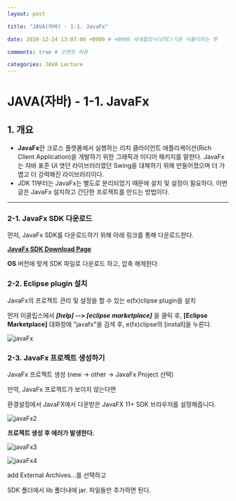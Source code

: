 ```yaml
---
layout: post

title: "JAVA(자바) - 1-1. JavaFx"

date: 2020-12-24 13:07:00 +0900 # +0900 세계협정시(UTC)기준 서울이라는 뜻

comments: true # 코멘트 허용

categories: JAVA Lecture
---
```




# JAVA(자바) - 1-1. JavaFx



## 1. 개요

- **JavaFx**란 크로스 플랫폼에서 실행하는 리치 클라이언트 애플리케이션(Rich Client Application)을 개발하기 위한 그래픽과 미디어 패키지를 말한다. JavaFx는 자바 표준 UI 엿던 라이브러리였던 Swing을 대체하기 위해 만들어졌으며 더 가볍고 더 강력해진 라이브러리이다. 
- JDK 11부터는 JavaFx는 별도로 분리되었기 때문에 설치 및 설정이 필요하다. 이번 글은 JavaFx 설치하고 간단한 프로젝트를 만드는 방법이다.



----

### 2-1. **JavaFx SDK 다운로드**

먼저, JavaFx SDK를 다운로드하기 위해 아래 링크를 통해 다운로드한다.

<span style="color:Purple">**[JavaFx SDK Download Page](https://gluonhq.com/products/javafx/)**</span>



**OS** 버전에 맞게 SDK 파일로 다운로드 하고, 압축 해제한다.



### 2-2. Eclipse plugin 설치

JavaFx의 프로젝트 관리 및 설정을 할 수 있는 e(fx)clipse plugin을 설치

먼저 이클립스에서 ***[help] --> [eclipse marketplace]*** 을 클릭 후, **[Eclipse Marketplace]** 대화창에 "javafx"을 검색 후, e(fx)clipse의 [install]을 누른다.

![javaFx](https://github.com/Eight-Corner/eight-corner.github.io/blob/master/_posts/javaFx/javaFx.png?raw=true)



### **2-3. JavaFx 프로젝트 생성하기**

JavaFx 프로젝트 생성 (new -> other -> JavaFx Project 선택) 

만약, JavaFx 프로젝트가 보이지 않는다면

환경설정에서 JavaFX에서 다운받은 JavaFX 11+ SDK 브라우저를 설정해줍니다.

![javaFx2](https://github.com/Eight-Corner/eight-corner.github.io/blob/master/_posts/javaFx/javaFx2.png?raw=true)



**프로젝트 생성 후 에러가 발생한다.**



![javaFx3](https://github.com/Eight-Corner/eight-corner.github.io/blob/master/_posts/javaFx/javaFx3.png?raw=true)



![javaFx4](https://github.com/Eight-Corner/eight-corner.github.io/blob/master/_posts/javaFx/javaFx4.png?raw=true)



add External Archives...를 선택하고

SDK 폴더에서 lib 폴더내에 jar. 파일들만 추가하면 된다.

